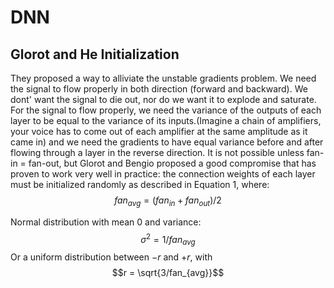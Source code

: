 # DNN
## Glorot and He Initialization
They proposed a way to alliviate the unstable gradients problem. We need the signal to flow properly in both direction (forward and backward). We dont' want the signal to die out, nor do we want it to explode and saturate. For the signal to flow properly, we need the variance of the outputs of each layer to be equal to the variance of its inputs.(Imagine a chain of amplifiers, your voice has to come out of each amplifier at the same amplitude as it came in) and we need the gradients to have equal variance before and after flowing through a layer in the reverse direction. It is not possible unless fan-in = fan-out, but Glorot and Bengio proposed a good compromise that has proven to work very well in practice: the connection weights of each layer must be initialized randomly as described in Equation 1, where: $$fan_{avg} = (fan_{in} + fan_{out})/2$$

Normal distribution with mean 0 and variance: $$\sigma^2 = 1/fan_{avg}$$
Or a uniform distribution between $-r$ and $+r$, with $$r = \sqrt{3/fan_{avg}}$$


